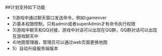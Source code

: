 ##计划支持如下功能
* 1)游戏中通过聊天窗口发送命令，例如\gameover
* 2)基本权限控制，只有admin或者superAdmin才有命令执行权限
* 3)游戏中聊天和QQ对接，游戏中对话可以出现在QQ群，QQ群对话可以出现在游戏聊天中
* 4)地图管理器，管理员可以通过web页面更换地图
* 5）自动升级服务端版本
